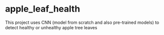 # apple_leaf_health
This project uses CNN (model from scratch and also pre-trained models) to detect healthy or unhealthy apple tree leaves
